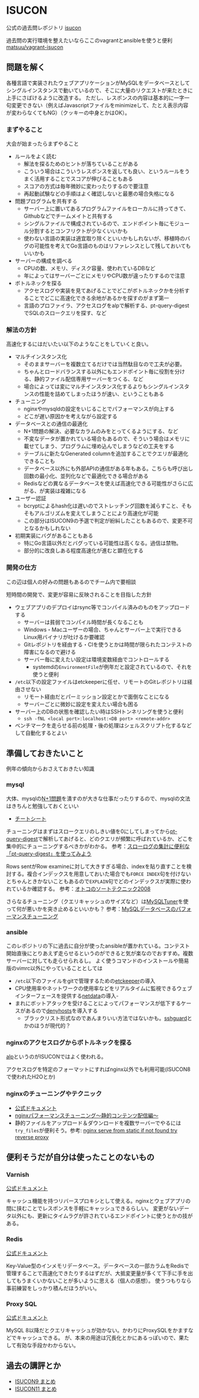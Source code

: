 # ISUCON
公式の過去問レポジトリ
[isucon](https://github.com/isucon)


過去問の実行環境を整えたいならここのvagrantとansibleを使うと便利
[matsuu/vagrant-isucon](https://github.com/matsuu/vagrant-isucon)

## 問題を解く
各種言語で実装されたウェブアプリケーションがMySQLをデータベースとしてシングルインスタンスで動いているので、そこに大量のリクエストが来たときに上手にさばけるように改造する。
ただし、レスポンスの内容は基本的に一字一句変更できない（例えばJavascriptファイルをminimizeして、たとえ表示内容が変わらなくてもNG）（クッキーの中身とかはOK）。
### まずやること
大会が始まったらまずやること

- ルールをよく読む
  - 解法を探るためのヒントが落ちていることがある
  - こういう場合はこういうレスポンスを返しても良い、というルールをうまく活用することでスコアが伸びることもある
  - スコアの方式は毎年微妙に変わったりするので要注意
  - 再起動試験などの手順はよく確認しないと最悪の場合失格になる
- 問題プログラムを共有する
  - サーバー上に置いてあるプログラムファイルをローカルに持ってきて、Githubなどでチームメイトと共有する
  - シングルファイルで構成されているので、エンドポイント毎にモジュール分割するとコンフリクトが少なくいいかも
  - 使わない言語の実装は適宜取り除くといいかもしれないが、移植時のバグの可能性を考えてGo言語のものはリファレンスとして残しておいてもいいかも
- サーバーの構成を調べる
  - CPUの数、メモリ、ディスク容量、使われているDBなど
  - 年によってはサーバーごとにメモリやCPU数が違ったりするので注意
- ボトルネックを探る
  - アクセスログや実装を見てあげることでどこがボトルネックかを分析することでどこに高速化できる余地があるかを探すのがまず第一
  - 言語のプロファイラ、アクセスログをalpで解析する、pt-query-digestでSQLのスロークエリを探す、など


### 解法の方針
高速化するにはだいたい以下のようなことをしていくと良い。

- マルチインスタンス化
  - そのままサーバーを複数立てるだけでは当然駄目なので工夫が必要。
  - ちゃんとロードバランスする以外にもエンドポイント毎に役割を分ける、静的ファイル配信専用サーバーをつくる、など
  - 場合によっては変にマルチインスタンス化するよりもシングルインスタンスの性能を詰めてしまったほうが速い、ということもある
- チューニング
  - nginxやmysqldの設定をいじることでパフォーマンスが向上する
  - どこが遅い原因かを考えながら設定する
- データベースとの通信の最適化
  - N+1問題の解決、必要なカラムのみをとってくるようにする、など
  - 不変なデータが置かれている場合もあるので、そういう場合はメモリに載せてしまう、プログラムに埋め込んでしまうなどの工夫をする
  - テーブルに新たなGenerated columnを追加することでクエリが最適化できることも
  - データベース以外にも外部APIの通信がある年もある。こちらも呼び出し回数の最小化、並列化などで最適化できる場合がある
  - Redisなどの異なるデータベースを使えば高速化できる可能性がさらに広がる、が実装は複雑になる
- ユーザー認証
  - bcryptによるhash化は遅いのでストレッチング回数を減らすこと、そもそもアルゴリズムを変えてしまうことにより高速化が可能
  - この部分はISUCON9の予選で判定が紛糾したこともあるので、変更不可となるかもしれない
- 初期実装にバグがあることもある
  - 特にGo言語以外だとバグっている可能性は高くなる。過信は禁物。
  - 部分的に改良しある程度高速化が進むと顕在化する

### 開発の仕方
この辺は個人の好みの問題もあるのでチーム内で要相談

短時間の開発で、変更が容易に反映されることを目指した方針

- ウェブアプリのデプロイはrsync等でコンパイル済みのものをアップロードする
  - サーバーは貧弱でコンパイル時間が長くなることも
  - Windows・Macユーザーの場合、ちゃんとサーバー上で実行できるLinux用バイナリが吐けるか要確認
  - Gitレポジトリを経由する・CIを使うとかは時間が限られたコンテストの障害になるので避ける
  - サーバー毎に変えたい設定は環境変数経由でコントロールする
      - systemdの`EnvironmentFile`が例年だと設定されているので、それを使うと便利
- `/etc`以下の設定ファイルはetckeeperに任せ、リモートのGitレポジトリは経由させない
  - リモート経由だとパーミッション設定とかで面倒なことになる
  - サーバーごとに微妙に設定を変えたい場合も困る
- サーバー上のDBの状態を確認したい時はSSHトンネリングを使うと便利
  - `ssh -fNL <local port>:localhost:<DB port> <remote-addr>`
- ベンチマークを走らせる前の処理・後の処理はシェルスクリプト化するなどして自動化するとよい

## 準備しておきたいこと
例年の傾向からおさえておきたい知識

### mysql
大体、mysqlの[N+1問題](https://www.techscore.com/blog/2012/12/25/rails%E3%83%A9%E3%82%A4%E3%83%96%E3%83%A9%E3%83%AA%E7%B4%B9%E4%BB%8B-n1%E5%95%8F%E9%A1%8C%E3%82%92%E6%A4%9C%E5%87%BA%E3%81%99%E3%82%8B%E3%80%8Cbullet%E3%80%8D/)を潰すのが大きな仕事だったりするので、mysqlの文法はきちんと勉強しておくといい
- [チートシート](https://www.mysqltutorial.org/mysql-cheat-sheet.aspx)

チューニングはまずはスロークエリのしきい値を0にしてしまってから[pt-query-digest](https://www.percona.com/software/database-tools/percona-toolkit)で解析してあげると、どのクエリが頻繁に呼ばれているか、どこを集中的にチューニングするべきかがわかる。
参考：[スローログの集計に便利な「pt-query-digest」を使ってみよう](https://thinkit.co.jp/article/9617)

Rows sentがRow examineに対して大きすぎる場合、indexを貼り直すことを検討する。複合インデックスを用意しておいた場合でも`FORCE INDEX`句を付けないとちゃんときかないこともあるので`EXPLAIN`句でどのインデックスが実際に使われているか確認する。
参考：[オトコのソートテクニック2008](http://nippondanji.blogspot.com/2008/12/2008.html)

さらなるチューニング（クエリキャッシュのサイズなど）は[MySQLTuner](https://github.com/major/MySQLTuner-perl)を使って何が悪いかを突き止めるといいかも？
参考：[MySQLデータベースのパフォーマンスチューニング](https://qiita.com/mm-Genqiita/items/3ef91f6df6c15c620ec6)



### ansible
このレポジトリの下に過去に自分が使ったansibleが置かれている。コンテスト開始直後にとりあえず走らせるというのができると気が楽なのでおすすめ。複数サーバーに対しても走らせられるし。
よく使うコマンドのインストールや簡易版のvimrc以外にやっていることとしては

- `/etc`以下のファイルをgitで管理するための[etckeeper](https://wiki.archlinux.jp/index.php/Etckeeper)の導入
- CPU使用率やネットワークの使用率などをリアルタイムに監視できるウェブインターフェースを提供する[netdata](https://github.com/netdata/netdata)の導入-
- まれにボットアタックを受けることによってパフォーマンスが低下するケースがあるので[denyhosts](http://denyhosts.sourceforge.net/)を導入する
  - ブラックリスト形式なのであんまりいい方法ではないかも。[sshguard](https://wiki.archlinux.jp/index.php/Sshguard)とかのほうが現代的？



### nginxのアクセスログからボトルネックを探る
[alp](https://github.com/tkuchiki/alp)というのがISUCONではよく使われる。

アクセスログを特定のフォーマットにすればnginx以外でも利用可能(ISUCON8で使われたH2Oとか)

### nginxのチューニングやテクニック
- [公式ドキュメント](https://nginx.org/en/docs/)
- [nginxパフォーマンスチューニング〜静的コンテンツ配信編〜](https://qiita.com/cubicdaiya/items/2763ba2240476ab1d9dd)
- 静的ファイルをアップロード＆ダウンロードを複数サーバーでやるには`try_files`が便利そう。参考: [nginx serve from static if not found try reverse proxy](https://stackoverflow.com/questions/28572392/nginx-serve-from-static-if-not-found-try-reverse-proxy/28578419)

## 便利そうだが自分は使ったことのないもの

### Varnish
[公式ドキュメント](https://varnish-cache.org/docs/index.html)

キャッシュ機能を持つリバースプロキシとして使える。nginxとウェブアプリの間に挟むことでレスポンスを手軽にキャッシュできるらしい。
変更がないデータ以外にも、更新にタイムラグが許されているエンドポイントに使うとかの技がある。

### Redis
[公式ドキュメント](https://redis.io/documentation)

Key-Value型のインメモリデータベース。データベースの一部カラムをRedisで管理することで高速化できたりするはずだが、大抵変更量が多くて下手に手を出してもうまくいかないことが多いように思える（個人の感想）。
使うつもりなら事前練習をしっかり積んだほうがいい。

### Proxy SQL
[公式ドキュメント](https://proxysql.com/documentation/)

MySQL 8以降だとクエリキャッシュが効かない。かわりにProxySQLをかますなどでキャッシュできる。
が、本来の用途は冗長化とかにあるっぽいので、果たして有効な手段かわからない。


## 過去の講評とか
- [ISUCON9 まとめ](http://isucon.net/archives/53570241.html)
- [ISUCON11 まとめ](https://isucon.net/archives/55821036.html)
